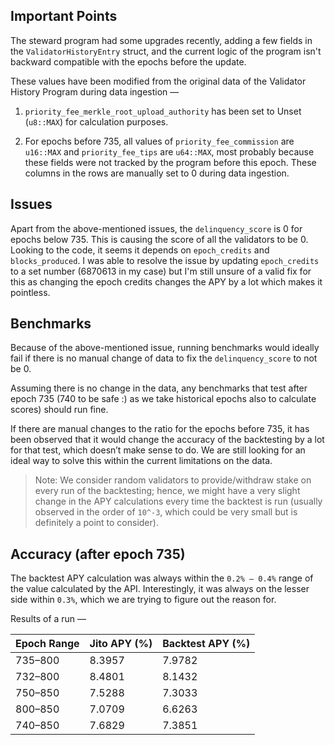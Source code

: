 ## Important Points

The steward program had some upgrades recently, adding a few fields in the `ValidatorHistoryEntry` struct, and the current logic of the program isn't backward compatible with the epochs before the update.

These values have been modified from the original data of the Validator History Program during data ingestion —

1. `priority_fee_merkle_root_upload_authority` has been set to Unset (`u8::MAX`) for calculation purposes.

2. For epochs before 735, all values of `priority_fee_commission` are `u16::MAX` and `priority_fee_tips` are `u64::MAX`, most probably because these fields were not tracked by the program before this epoch.
   These columns in the rows are manually set to 0 during data ingestion.

## Issues

Apart from the above-mentioned issues, the `delinquency_score` is 0 for epochs below 735. This is causing the score of all the validators to be 0. Looking to the code, it seems it depends on `epoch_credits` and `blocks_produced`. I was able to resolve the issue by updating `epoch_credits` to a set number (6870613 in my case) but I'm still unsure of a valid fix for this as changing the epoch credits changes the APY by a lot which makes it pointless.

## Benchmarks

Because of the above-mentioned issue, running benchmarks would ideally fail if there is no manual change of data to fix the `delinquency_score` to not be 0.

Assuming there is no change in the data, any benchmarks that test after epoch 735 (740 to be safe :) as we take historical epochs also to calculate scores) should run fine.

If there are manual changes to the ratio for the epochs before 735, it has been observed that it would change the accuracy of the backtesting by a lot for that test, which doesn’t make sense to do. We are still looking for an ideal way to solve this within the current limitations on the data.

> Note: We consider random validators to provide/withdraw stake on every run of the backtesting; hence, we might have a very slight change in the APY calculations every time the backtest is run (usually observed in the order of `10^-3`, which could be very small but is definitely a point to consider).

## Accuracy (after epoch 735)

The backtest APY calculation was always within the `0.2% – 0.4%` range of the value calculated by the API. Interestingly, it was always on the lesser side within `0.3%`, which we are trying to figure out the reason for.

Results of a run —

| Epoch Range | Jito APY (%) | Backtest APY (%) |
| ----------- | ------------ | ---------------- |
| 735–800     | 8.3957       | 7.9782           |
| 732–800     | 8.4801       | 8.1432           |
| 750–850     | 7.5288       | 7.3033           |
| 800–850     | 7.0709       | 6.6263           |
| 740–850     | 7.6829       | 7.3851           |

